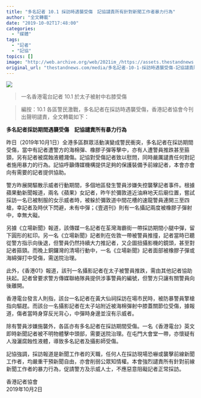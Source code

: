 ```yaml
---
title: "多名記者 10.1 採訪時遇襲受傷　記協譴責所有針對新聞工作者暴力行為"
author: "全文轉載"
date: "2019-10-02T17:48:00"
categories:
  - "媒體"
tags:
  - "記者"
  - "記協"
topics: []
image: "http://web.archive.org/web/2021im_/https://assets.thestandnews.com/media/photos/71567022_10157390437731422_6956648607680299008_o_bCVqj_4zO9C.png"
original_url: "thestandnews.com/media/多名記者-10-1-採訪時遇襲受傷-記協譴責所有針對新聞工作者暴力行為"
---
```

![](http://web.archive.org/web/2021im_/https://assets.thestandnews.com/media/photos/71567022_10157390437731422_6956648607680299008_o_bCVqj_4zO9C.png)
> 一名香港電台記者 10.1 於太子被射中右膝受傷

> 編按：10.1 各區警民激戰，多名記者在採訪時遇襲受傷，香港記者協會今刊出聲明譴責，全文轉載如下：

**多名記者採訪期間遇襲受傷　記協譴責所有暴力行為**

昨日（2019年10月1日）全港多區群眾活動演變成警民衝突，多名記者在採訪期間受傷，當中有記者遭警方的海棉彈、橡膠子彈等擊中，亦有人遭警員推跌甚至箍頸，另有記者被腐蝕液體濺傷。記協對受傷記者致以慰問，同時嚴厲譴責任何對記者施用暴力的行為。記協呼籲傳媒機構提供足夠的保護裝備予前線記者，本會亦會向有需要的記者提供協助。

警方昨展開驅散示威者行動期間，多個地區發生警員涉嫌失控襲擊記者事件。根據蘋果動新聞報道，兩名《蘋果》女記者，昨午於彌敦道近油麻地天后廟位置，嘗試採訪一名已被制服的女示威者時，被躲於彌敦道中間花槽的速龍警員連開三至四槍，幸記者及時伏下閃避，未有中彈；《壹週刊》則有一名攝記兩度被橡膠子彈射中，幸無大礙。

另據《立場新聞》報道，該傳媒一名記者在荃灣海霸街一帶採訪期間小腿中彈，留下圓形的紅印。另一名《立場新聞》記者則在佐敦一帶被警員推撞，記者當時已聽從警方指示向後退，但警員仍然持續大力推記者，又企圖扭攝影機的鏡頭，甚至對記者箍頸。而晚上銅鑼灣的清場行動中，一名《立場新聞》記者面部被橡膠子彈或海綿彈打中受傷，需送院治理。

此外，《香港01》報道，該刊一名攝影記者在太子被警員推跌，需由其他記者協助扶起。記者曾要求警方傳媒聯絡隊員提供涉事警員的編號，但警方只讓有關警員向後離開。

香港電台發言人則指，該台一名記者在黃大仙祠採訪在場市民時，被防暴警員擎槍指向驅趕。而該台一名攝影記者在太子站附近被海棉彈射中膝蓋關節位受傷，據報道，傷者當時身穿反光背心，中彈時身邊並沒有示威者。

除有警員涉嫌施襲外，各區亦有多名記者在採訪期間受傷。一名《香港電台》英文即時新聞記者被不明物體擊中頭部，需要送院治理。在屯門大會堂一帶，亦懷疑有人潑灑腐蝕性液體，導致多名記者及攝影師受傷。

記協強調，採訪報道是新聞工作者的天職，任何人在採訪現場恐嚇或襲擊前線新聞工作者，均嚴重干預新聞自由，亦會削弱公眾知情權。本會強烈譴責所有針對前線新聞工作者的暴力行為，促請警方及示威人士，不應惡意阻礙記者正常採訪。

香港記者協會  
2019年10月2日
